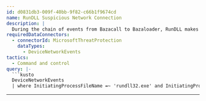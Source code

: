 ```yaml
---
id: d0831db3-009f-40bb-9f82-c66b1f9674cd
name: RunDLL Suspicious Network Connection
description: |
  During the chain of events from Bazacall to Bazaloader, RunDLL makes several network connections, including to command and control (C2) infrastructure. The command line for these connections contains a specific process paramter, ",GlobalOut" that can surface potentially malicious activity related to Bazacall and Bazaloader.
requiredDataConnectors:
  - connectorId: MicrosoftThreatProtection
    dataTypes:
      - DeviceNetworkEvents
tactics:
  - Command and control
query: |-
  ```kusto
  DeviceNetworkEvents
  | where InitiatingProcessFileName =~ 'rundll32.exe' and InitiatingProcessCommandLine has ",GlobalOut"
  ```
---
```


